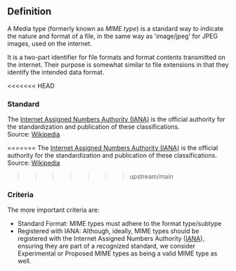 ## Definition
A Media type (formerly known as _MIME type_) is a standard way to indicate the nature and format of a file, in the same way as 'image/jpeg' for JPEG images, used on the internet.

It is a two-part identifier for file formats and format contents transmitted on the internet. Their purpose is somewhat similar to file extensions in that they identify the intended data format.

<<<<<<< HEAD
### Standard

The [Internet Assigned Numbers Authority (IANA)](https://en.wikipedia.org/wiki/Internet_Assigned_Numbers_Authority) is the official authority for the standardization and publication of these classifications.  
Source: [Wikipedia](https://en.wikipedia.org/wiki/Media_type)

=======
The [Internet Assigned Numbers Authority (IANA)](https://en.wikipedia.org/wiki/Internet_Assigned_Numbers_Authority) is the official authority for the standardization and publication of these classifications.  
Source: [Wikipedia](https://en.wikipedia.org/wiki/Media_type)

>>>>>>> upstream/main
### Criteria
The more important criteria are:
- Standard Format: MIME types must adhere to the format type/subtype
- Registered with IANA: Although, ideally, MIME types should be registered with the Internet Assigned Numbers Authority ([IANA](IANA)), ensuring they are part of a recognized standard, we consider Experimental or Proposed MIME types as being a valid MIME type as well.
